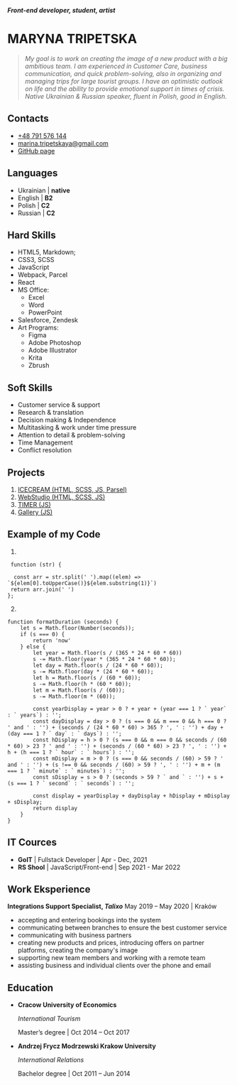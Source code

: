 **_Front-end developer, student, artist_**

# MARYNA TRIPETSKA

> _My goal is to work on creating the image of a new product with a big ambitious team. I am experienced in Customer Care, business communication, and quick problem-solving, also in organizing and managing trips for large tourist groups. I have an optimistic outlook on life and the ability to provide emotional support in times of crisis. Native Ukrainian & Russian speaker, fluent in Polish, good in English._

## Contacts

- [+48 791 576 144](+48791576144)
- [marina.tripetskaya@gmail.com](marina.tripetskaya@gmail.com)
- [GitHub page](https://github.com/MarinaTripetska)

## Languages

- Ukrainian | **native**
- English | **B2**
- Polish | **C2**
- Russian | **C2**

## Hard Skills

- HTML5, Markdown;
- CSS3, SCSS
- JavaScript
- Webpack, Parcel
- React
- MS Office:
  - Excel
  - Word
  - PowerPoint
- Salesforce, Zendesk
- Art Programs:
  - Figma
  - Adobe Photoshop
  - Adobe Illustrator
  - Krita
  - Zbrush

## Soft Skills

- Customer service & support
- Research & translation
- Decision making & Independence
- Multitasking & work under time pressure
- Attention to detail & problem-solving
- Time Management
- Conflict resolution

## Projects

1. [ICECREAM (HTML, SCSS, JS, Parsel)](https://marinatripetska.github.io/IceCream-Vector/)
1. [WebStudio (HTML, SCSS, JS)](https://marinatripetska.github.io/goit-markup-hw-08/)
1. [TIMER (JS)](https://marinatripetska.github.io/timer_JS-trening/)
1. [Gallery (JS)](https://marinatripetska.github.io/goit-js-hw-08-gallery/)

## Example of my Code

1.

```
 function (str) {

  const arr = str.split(' ').map((elem) => `${elem[0].toUpperCase()}${elem.substring(1)}`)
 return arr.join(' ')
};

```

2.

```
function formatDuration (seconds) {
    let s = Math.floor(Number(seconds));
    if (s === 0) {
        return 'now'
    } else {
        let year = Math.floor(s / (365 * 24 * 60 * 60))
        s -= Math.floor(year * (365 * 24 * 60 * 60));
        let day = Math.floor(s / (24 * 60 * 60));
        s -= Math.floor(day * (24 * 60 * 60));
        let h = Math.floor(s / (60 * 60));
        s -= Math.floor(h * (60 * 60));
        let m = Math.floor(s / (60));
        s -= Math.floor(m * (60));

        const yearDisplay = year > 0 ? + year + (year === 1 ? ` year` : ` years`) : '';
        const dayDisplay = day > 0 ? (s === 0 && m === 0 && h === 0 ? ' and ' : '') + (seconds / (24 * 60 * 60) > 365 ? ', ' : '') + day + (day === 1 ? ` day` : ` days`) : '';
        const hDisplay = h > 0 ? (s === 0 && m === 0 && seconds / (60 * 60) > 23 ? ' and ' : '') + (seconds / (60 * 60) > 23 ? ', ' : '') + h + (h === 1 ? ` hour` : ` hours`) : '';
        const mDisplay = m > 0 ? (s === 0 && seconds / (60) > 59 ? ' and ' : '') + (s !== 0 && seconds / (60) > 59 ? ', ' : '') + m + (m === 1 ? ` minute` : ` minutes`) : '';
        const sDisplay = s > 0 ? (seconds > 59 ? ` and ` : '') + s + (s === 1 ? ` second` : ` seconds`) : '';

        const display = yearDisplay + dayDisplay + hDisplay + mDisplay + sDisplay;
        return display
    }
}
```

## IT Cources

- **GoIT** | Fullstack Developer | Apr - Dec, 2021
- **RS Shool** | JavaScript/Front-end | Sep 2021 - Mar 2022

## Work Eksperience

**Integrations Support Specialist, _Talixo_**
May 2019 – May 2020 | Kraków

- accepting and entering bookings into the system
- communicating between branches to ensure the best customer service
- communicating with business partners
- creating new products and prices, introducing offers on partner platforms, creating the company's image
- supporting new team members and working with a remote team
- assisting business and individual clients over the phone and email

## Education

- **Cracow University of Economics**

  _International Tourism_

  Master’s degree | Oct 2014 – Oct 2017

- **Andrzej Frycz Modrzewski Krakow University**

  _International Relations_

  Bachelor degree | Oct 2011 – Jun 2014

```

```
